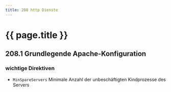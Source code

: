 ```yaml
---
title: 208 http Dienste
---
```


# {{ page.title }}

## 208.1 Grundlegende Apache-Konfiguration


### wichtige Direktiven


- `MinSpareServers` Minimale Anzahl der unbeschäftigten Kindprozesse des Servers

```

```
